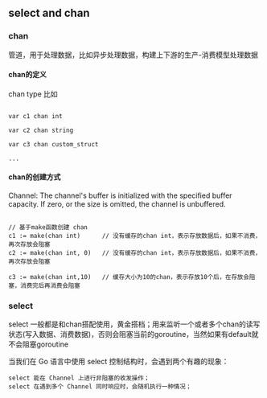 ## select and chan

### chan
管道，用于处理数据，比如异步处理数据，构建上下游的生产-消费模型处理数据

#### chan的定义

chan type
比如
```golang

var c1 chan int

var c2 chan string

var c3 chan custom_struct

...

```

#### chan的创建方式

Channel: The channel's buffer is initialized with the specified buffer capacity. 
If zero, or the size is omitted, the channel is unbuffered.

```golang

// 基于make函数创建 chan
c1 := make(chan int)      // 没有缓存的chan int，表示存放数据后，如果不消费，再次存放会阻塞
c2 := make(chan int, 0)   // 没有缓存的chan int，表示存放数据后，如果不消费，再次存放会阻塞

c3 := make(chan int,10)   // 缓存大小为10的chan，表示存放10个后，在存放会阻塞，消费完后再消费会阻塞

```

### select
select 一般都是和chan搭配使用，黄金搭档；用来监听一个或者多个chan的读写状态(写入数据、消费数据)，否则会阻塞当前的goroutine，当然如果有default就不会阻塞goroutine


当我们在 Go 语言中使用 select 控制结构时，会遇到两个有趣的现象：
```text
select 能在 Channel 上进行非阻塞的收发操作；
select 在遇到多个 Channel 同时响应时，会随机执行一种情况；
```
